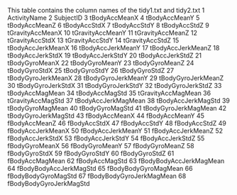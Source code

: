 This table contains the column names of the tidy1.txt and tidy2.txt
1 ActivityName
2 SubjectID
3 tBodyAccMeanX
4 tBodyAccMeanY
5 tBodyAccMeanZ
6 tBodyAccStdX
7 tBodyAccStdY
8 tBodyAccStdZ
9 tGravityAccMeanX
10 tGravityAccMeanY
11 tGravityAccMeanZ
12 tGravityAccStdX
13 tGravityAccStdY
14 tGravityAccStdZ
15 tBodyAccJerkMeanX
16 tBodyAccJerkMeanY
17 tBodyAccJerkMeanZ
18 tBodyAccJerkStdX
19 tBodyAccJerkStdY
20 tBodyAccJerkStdZ
21 tBodyGyroMeanX
22 tBodyGyroMeanY
23 tBodyGyroMeanZ
24 tBodyGyroStdX
25 tBodyGyroStdY
26 tBodyGyroStdZ
27 tBodyGyroJerkMeanX
28 tBodyGyroJerkMeanY
29 tBodyGyroJerkMeanZ
30 tBodyGyroJerkStdX
31 tBodyGyroJerkStdY
32 tBodyGyroJerkStdZ
33 tBodyAccMagMean
34 tBodyAccMagStd
35 tGravityAccMagMean
36 tGravityAccMagStd
37 tBodyAccJerkMagMean
38 tBodyAccJerkMagStd
39 tBodyGyroMagMean
40 tBodyGyroMagStd
41 tBodyGyroJerkMagMean
42 tBodyGyroJerkMagStd
43 fBodyAccMeanX
44 fBodyAccMeanY
45 fBodyAccMeanZ
46 fBodyAccStdX
47 fBodyAccStdY
48 fBodyAccStdZ
49 fBodyAccJerkMeanX
50 fBodyAccJerkMeanY
51 fBodyAccJerkMeanZ
52 fBodyAccJerkStdX
53 fBodyAccJerkStdY
54 fBodyAccJerkStdZ
55 fBodyGyroMeanX
56 fBodyGyroMeanY
57 fBodyGyroMeanZ
58 fBodyGyroStdX
59 fBodyGyroStdY
60 fBodyGyroStdZ
61 fBodyAccMagMean
62 fBodyAccMagStd
63 fBodyBodyAccJerkMagMean
64 fBodyBodyAccJerkMagStd
65 fBodyBodyGyroMagMean
66 fBodyBodyGyroMagStd
67 fBodyBodyGyroJerkMagMean
68 fBodyBodyGyroJerkMagStd
